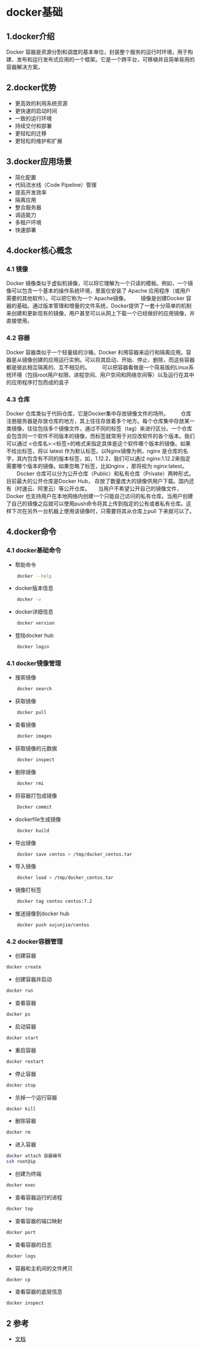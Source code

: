 # docker基础

## 1.docker介绍

Docker 容器是资源分割和调度的基本单位，封装整个服务的运行时环境，用于构建、发布和运行发布式应用的一个框架。它是一个跨平台，可移植并且简单易用的容器解决方案。

## 2.docker优势

* 更高效的利用系统资源
* 更快速的启动时间
* 一致的运行环境
* 持续交付和部署
* 更轻松的迁移
* 更轻松的维护和扩展

## 3.docker应用场景

* 简化配置
* 代码流水线（Code Pipeline）管理
* 提高开发效率
* 隔离应用
* 整合服务器
* 调适能力
* 多租户环境
* 快速部署

## 4.docker核心概念

### 4.1 镜像

Docker 镜像类似于虚拟机镜像，可以将它理解为一个只读的模板。例如，一个镜像可以包含一个基本的操作系统环境，里面仅安装了 Apache 应用程序（或用户需要的其他软件）。可以把它称为一个 Apache镜像。
　　镜像是创建Docker 容器的基础。通过版本管理和增量的文件系统，Docker提供了一套十分简单的机制来创建和更新现有的镜像，用户甚至可以从网上下载一个已经做好的应用镜像，并直接使用。

### 4.2 容器

Docker 容器类似于一个轻量级的沙箱，Docker 利用容器来运行和隔离应用。容器是从镜像创建的应用运行实例。可以将其启动、开始、停止、删除，而这些容器都是彼此相互隔离的、互不相见的。
　　可以把容器看做是一个简易版的Linux系统环境（包括root用户权限、进程空间、用户空间和网络空间等）以及运行在其中的应用程序打包而成的盒子

### 4.3 仓库

Docker 仓库类似于代码仓库，它是Docker集中存放镜像文件的场所。
　　仓库注册服务器是存放仓库的地方，其上往往存放着多个地方。每个仓库集中存放某一类镜像，往往包括多个镜像文件，通过不同的标签（tag）来进行区分。一个仓库会包含同一个软件不同版本的镜像，而标签就常用于对应改软件的各个版本。我们可以通过 <仓库名>:<标签>的格式来指定具体是这个软件哪个版本的镜像。如果不给出标签，将以 latest 作为默认标签。以Nginx镜像为例，nginx 是仓库的名字，其内包含有不同的版本标签，如，1.12.2，我们可以通过 nginx:1.12.2来指定需要哪个版本的镜像。如果忽略了标签，比如nginx ，那将视为 nginx:latest。
　　Docker 仓库可以分为公开仓库（Public）和私有仓库（Private）两种形式。目前最大的公开仓库是Docker Hub， 存放了数量庞大的镜像供用户下载。国内还有（时速云、阿里云）等公开仓库。
 　  当用户不希望公开自己的镜像文件，Docker 也支持用户在本地网络内创建一个只能自己访问的私有仓库。当用户创建了自己的镜像之后就可以使用push命令将其上传到指定的公有或者私有仓库。这样下次在另外一台机器上使用该镜像时，只需要将其从仓库上pull 下来就可以了。

## 4.docker命令

### 4.1 docker基础命令

* 帮助命令

```bash
    docker --help
```

* docker版本信息

```bash
    docker -v
```

* docker详细信息

```bash
    docker version
```

* 登陆docker hub

```bash
    docker login
```

### 4.1 docker镜像管理

* 搜索镜像

```bash
    docker search
```

* 获取镜像

```bash
    docker pull
```

* 查看镜像

```bash
    docker images
```

* 获取镜像的元数据

```bash
    docker inspect
```

* 删除镜像

```bash
    docker rmi
```

* 将容器打包成镜像

```bash
    Docker commit
```

* dockerfile生成镜像

```bash
    docker build
```

* 导出镜像

```bash
    docker save centos > /tmp/docker_centos.tar
```

* 导入镜像

```bash
    docker load < /tmp/docker_centos.tar
```

* 镜像打标签

```bash
    docker tag centos centos:7.2
```

* 推送镜像到docker hub

```bash
    docker push xujunjie/centos
```

### 4.2 docker容器管理

* 创建容器

```bash
docker create
```

* 创建容器并启动

```bash
docker run
```

* 查看容器

```bash
docker ps
```

* 启动容器

```bash
docker start
```

* 重启容器

```bash
docker restart
```

* 停止容器

```bash
docker stop
```

* 杀掉一个运行容器

```bash
docker kill
```

* 删除容器

```bash
docker rm
```

* 进入容器

```bash
docker attach 容器编号
ssh root@ip
```

* 创建为终端

```bash
docker exec
```

* 查看容器运行的进程

```bash
docker top
```

* 查看容器的端口映射

```bash
docker port
```

* 查看容器的日志

```bash
docker logs
```

* 容器和主机间的文件拷贝

```bash
docker cp
```

* 查看容器的底层信息

```bash
docker inspect
```

## 2 参考

* [文档](https://www.cnblogs.com/yanjieli/p/10218842.html)

